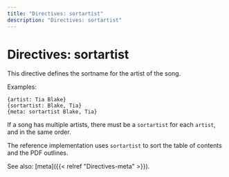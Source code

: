 ```yaml
---
title: "Directives: sortartist"
description: "Directives: sortartist"
---
```


# Directives: sortartist

This directive defines the sortname for the artist of the song.

Examples:

    {artist: Tia Blake}
    {sortartist: Blake, Tia}
    {meta: sortartist Blake, Tia}

If a song has multiple artists, there must
be a `sortartist` for each `artist`, and in the same order.

The reference implementation uses `sortartist` to sort the table of
contents and the PDF outlines.

See also: [meta]({{< relref "Directives-meta" >}}).
